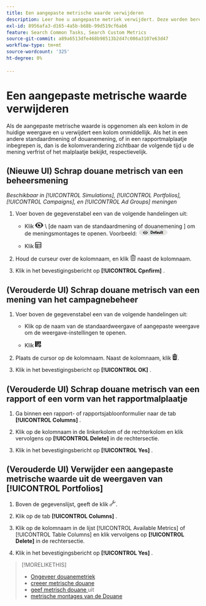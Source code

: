 ```yaml
---
title: Een aangepaste metrische waarde verwijderen
description: Leer hoe u aangepaste metriek verwijdert. Deze worden berekend op basis van standaardmeetwaarden.
exl-id: 8956afa3-d165-4a5b-b68b-99d519cf6ab6
feature: Search Common Tasks, Search Custom Metrics
source-git-commit: a89a6513dfe468b98513b2d47c086a3107e63d47
workflow-type: tm+mt
source-wordcount: '325'
ht-degree: 0%

---
```


# Een aangepaste metrische waarde verwijderen

Als de aangepaste metrische waarde is opgenomen als een kolom in de huidige weergave en u verwijdert een kolom onmiddellijk. Als het in een andere standaardmening of douanemening, of in een rapportmalplaatje inbegrepen is, dan is de kolomverandering zichtbaar de volgende tijd u de mening verfrist of het malplaatje bekijkt, respectievelijk.

## (Nieuwe UI) Schrap douane metrisch van een beheersmening

*Beschikbaar in [!UICONTROL Simulations], [!UICONTROL Portfolios], [!UICONTROL Campaigns], en [!UICONTROL Ad Groups] meningen*

1. Voer boven de gegevenstabel een van de volgende handelingen uit:

   * Klik ![ selecteur van de Mening ](/help/search-social-commerce/assets/view.png " selecteur van de Mening ") \ [de naam van de standaardmening of douanemening \] om de meningsmontages te openen. Voorbeeld: ![Voorbeeldweergave](/help/search-social-commerce/assets/view-selector-example.png "Voorbeeldweergave")

   * Klik ![ de Kolommen van de Douane van 0&rbrace; Douane ](/help/search-social-commerce/assets/custom-columns-new.png " om de montages van de kolomconfiguratie te openen.")

1. Houd de curseur over de kolomnaam, en klik ![ Schrapping ](/help/search-social-commerce/assets/delete-new.png " ") naast de kolomnaam.

1. Klik in het bevestigingsbericht op **[!UICONTROL Cpnfirm]** .

## (Verouderde UI) Schrap douane metrisch van een mening van het campagnebeheer

1. Voer boven de gegevenstabel een van de volgende handelingen uit:

   * Klik op de naam van de standaardweergave of aangepaste weergave om de weergave-instellingen te openen.

   * Klik ![ de Kolommen van de Douane van 0&rbrace; Douane ](/help/search-social-commerce/assets/custom-columns.png " om de montages van de kolomconfiguratie te openen.")

1. Plaats de cursor op de kolomnaam. Naast de kolomnaam, klik ![ Schrapping ](/help/search-social-commerce/assets/delete.png " ").

1. Klik in het bevestigingsbericht op **[!UICONTROL OK]** .

## (Verouderde UI) Schrap douane metrisch van een rapport of een vorm van het rapportmalplaatje

1. Ga binnen een rapport- of rapportsjabloonformulier naar de tab **[!UICONTROL Columns]** .

1. Klik op de kolomnaam in de linkerkolom of de rechterkolom en klik vervolgens op **[!UICONTROL Delete]** in de rechtersectie.

1. Klik in het bevestigingsbericht op **[!UICONTROL Yes]** .

## (Verouderde UI) Verwijder een aangepaste metrische waarde uit de weergaven van [!UICONTROL Portfolios]

1. Boven de gegevenslijst, geeft de klik ![ Geselecteerde Mening ](/help/search-social-commerce/assets/view-settings.png " uit Geselecteerde Mening ").

1. Klik op de tab **[!UICONTROL Columns]** .

1. Klik op de kolomnaam in de lijst [!UICONTROL Available Metrics] of [!UICONTROL Table Columns] en klik vervolgens op **[!UICONTROL Delete]** in de rechtersectie.

1. Klik in het bevestigingsbericht op **[!UICONTROL Yes]** .

>[!MORELIKETHIS]
>
>* [ Ongeveer douanemetriek ](custom-metric-about.md)
>* [ creeer metrische douane ](custom-metric-create.md)
>* [ geef metrisch douane ](custom-metric-edit.md) uit
>* [ metrische montages van de Douane ](custom-metric-settings.md)
